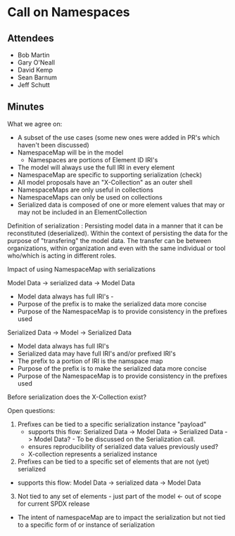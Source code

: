 # Call on Namespaces
## Attendees
* Bob Martin
* Gary O'Neall
* David Kemp
* Sean Barnum
* Jeff Schutt

## Minutes

What we agree on:
- A subset of the use cases (some new ones were added in PR's which haven't been discussed)
- NamespaceMap will be in the model
  - Namespaces are portions of Element ID IRI's
- The model will always use the full IRI in every element
- NamespaceMap are specific to supporting serialization (check)
- All model proposals have an "X-Collection" as an outer shell
- NamespaceMaps are only useful in collections
- NamespaceMaps can only be used on collections
- Serialized data is composed of one or more element values that may or may not be included in an ElementCollection

Definition of serialization : Persisting model data in a manner that it can be reconstituted (deserialized).  Within the context of persisting the data for the purpose of "transfering" the model data.  The transfer can be between organizations, within organization and even with the same individual or tool who/which is acting in different roles.

Impact of using NamespaceMap with serializations

Model Data -> serialized data -> Model Data
- Model data always has full IRI's - 
- Purpose of the prefix is to make the serialized data more concise
- Purpose of the NamespaceMap is to provide consistency in the prefixes used

Serialized Data -> Model -> Serialized Data
- Model data always has full IRI's
- Serialized data  may have full IRI's and/or prefixed IRI's
- The prefix to a portion of IRI is the namspace map
- Purpose of the prefix is to make the serialized data more concise
- Purpose of the NamespaceMap is to provide consistency in the prefixes used

Before serialization does the X-Collection exist?

Open questions:
 1. Prefixes can be tied to a specific serialization instance "payload"
      - supports this flow: Serialized Data -> Model Data -> Serialized Data -> Model Data? - To be discussed on the Serialization call.
      - ensures reproducibility of serialized data values previously used? 
      - X-collection represents a serialized instance
 2. Prefixes can be tied to a specific set of elements that are not (yet) serialized
 - supports this flow: Model Data -> serialized data -> Model Data
 3. Not tied to any set of elements - just part of the model <- out of scope for current SPDX release
 
 - The intent of namespaceMap are to impact the serialization but not tied to a specific form of or instance of serialization

